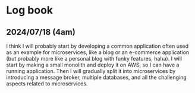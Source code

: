 # Log book

## 2024/07/18 (4am)
I think I will probably start by developing a common application often used as an example for microservices, like a blog or an e-commerce application (but probably more like a personal blog with funky features, haha). I will start by making a small monolith and deploy it on AWS, so I can have a running application. Then I will gradually split it into microservices by introducing a message broker, multiple databases, and all the challenging aspects related to microservices.
